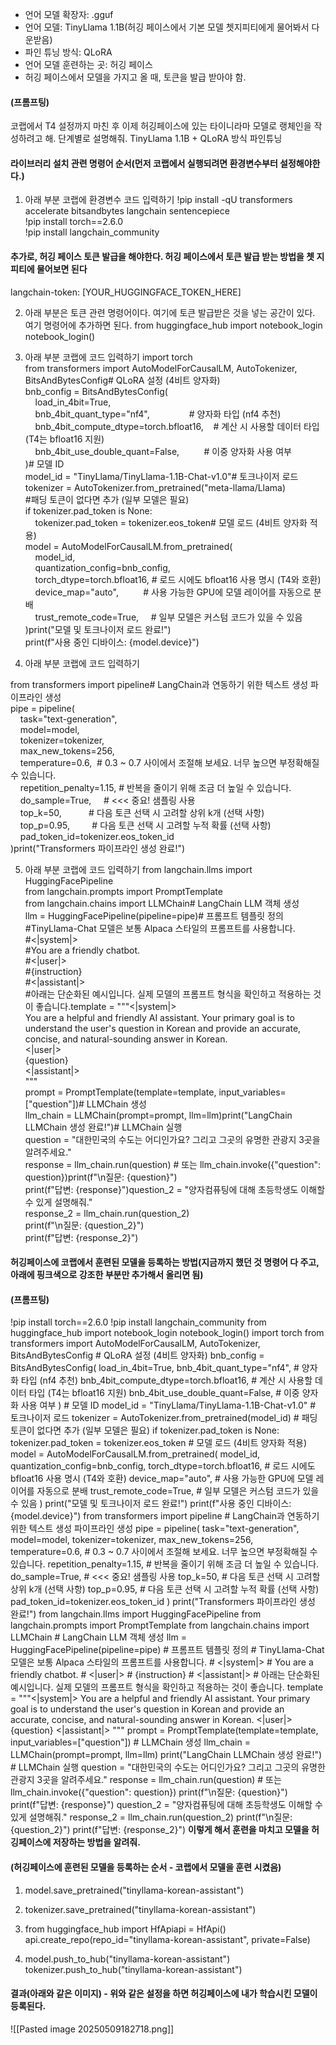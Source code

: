 
- 언어 모델 확장자: .gguf
- 언어 모델: TinyLlama 1.1B(허깅 페이스에서 기본 모델 쳇지피티에게 물어봐서 다운받음)
- 파인 튜닝 방식: QLoRA 
- 언어 모델 훈련하는 곳: 허깅 페이스
- 허깅 페이스에서 모델을 가지고 올 때, 토큰을 발급 받아야 함.
#### (프롬프팅)
코랩에서 T4 설정까지 마친 후 이제 허깅페이스에 있는 타이니라마 모델로 랭체인을 작성하려고 해. 단계별로 설명해줘. TinyLlama 1.1B + QLoRA 방식 파인튜닝



#### 라이브러리 설치 관련 명령어 순서(먼저 코랩에서 실행되려면 환경변수부터 설정해야한다.)
1. 아래 부분 코랩에 환경변수 코드 입력하기
!pip install -qU transformers accelerate bitsandbytes langchain sentencepiece  
!pip install torch==2.6.0  
!pip install langchain_community
#### 추가로, 허깅 페이스 토큰 발급을 해야한다. 허깅 페이스에서 토큰 발급 받는 방법을 쳇 지피티에 물어보면 된다
langchain-token: [YOUR_HUGGINGFACE_TOKEN_HERE]

2. 아래 부분은 토큰 관련 명령어이다. 여기에 토큰 발급받은 것을 넣는 공간이 있다. 여기 명령어에 추가하면 된다.
from huggingface_hub import notebook_login  
notebook_login()

3. 아래 부분 코랩에 코드 입력하기
import torch  
from transformers import AutoModelForCausalLM, AutoTokenizer, BitsAndBytesConfig# QLoRA 설정 (4비트 양자화)  
bnb_config = BitsAndBytesConfig(  
    load_in_4bit=True,  
    bnb_4bit_quant_type="nf4",                # 양자화 타입 (nf4 추천)  
    bnb_4bit_compute_dtype=torch.bfloat16,    # 계산 시 사용할 데이터 타입 (T4는 bfloat16 지원)  
    bnb_4bit_use_double_quant=False,          # 이중 양자화 사용 여부  
)# 모델 ID  
model_id = "TinyLlama/TinyLlama-1.1B-Chat-v1.0"# 토크나이저 로드  
tokenizer = AutoTokenizer.from_pretrained("meta-llama/Llama)  
#패딩 토큰이 없다면 추가 (일부 모델은 필요)  
if tokenizer.pad_token is None:  
    tokenizer.pad_token = tokenizer.eos_token# 모델 로드 (4비트 양자화 적용)  
model = AutoModelForCausalLM.from_pretrained(  
    model_id,  
    quantization_config=bnb_config,  
    torch_dtype=torch.bfloat16, # 로드 시에도 bfloat16 사용 명시 (T4와 호환)  
    device_map="auto",          # 사용 가능한 GPU에 모델 레이어를 자동으로 분배  
    trust_remote_code=True,     # 일부 모델은 커스텀 코드가 있을 수 있음  
)print("모델 및 토크나이저 로드 완료!")  
print(f"사용 중인 디바이스: {model.device}")

4. 아래 부분 코랩에 코드 입력하기

from transformers import pipeline# LangChain과 연동하기 위한 텍스트 생성 파이프라인 생성  
pipe = pipeline(  
    task="text-generation",  
    model=model,  
    tokenizer=tokenizer,  
    max_new_tokens=256,  
    temperature=0.6,  # 0.3 ~ 0.7 사이에서 조절해 보세요. 너무 높으면 부정확해질 수 있습니다.  
    repetition_penalty=1.15, # 반복을 줄이기 위해 조금 더 높일 수 있습니다.  
    do_sample=True,     # <<< 중요! 샘플링 사용  
    top_k=50,           # 다음 토큰 선택 시 고려할 상위 k개 (선택 사항)  
    top_p=0.95,         # 다음 토큰 선택 시 고려할 누적 확률 (선택 사항)  
    pad_token_id=tokenizer.eos_token_id  
)print("Transformers 파이프라인 생성 완료!")


5. 아래 부분 코랩에 코드 입력하기
from langchain.llms import HuggingFacePipeline  
from langchain.prompts import PromptTemplate  
from langchain.chains import LLMChain# LangChain LLM 객체 생성  
llm = HuggingFacePipeline(pipeline=pipe)# 프롬프트 템플릿 정의  
#TinyLlama-Chat 모델은 보통 Alpaca 스타일의 프롬프트를 사용합니다.  
#<|system|>  
#You are a friendly chatbot.</s>  
#<|user|>  
#{instruction}</s>  
#<|assistant|>  
#아래는 단순화된 예시입니다. 실제 모델의 프롬프트 형식을 확인하고 적용하는 것이 좋습니다.template = """<|system|>  
You are a helpful and friendly AI assistant. Your primary goal is to understand the user's question in Korean and provide an accurate, concise, and natural-sounding answer in Korean.</s>  
<|user|>  
{question}</s>  
<|assistant|>  
"""  
prompt = PromptTemplate(template=template, input_variables=["question"])# LLMChain 생성  
llm_chain = LLMChain(prompt=prompt, llm=llm)print("LangChain LLMChain 생성 완료!")# LLMChain 실행  
question = "대한민국의 수도는 어디인가요? 그리고 그곳의 유명한 관광지 3곳을 알려주세요."  
response = llm_chain.run(question) # 또는 llm_chain.invoke({"question": question})print(f"\n질문: {question}")  
print(f"답변: {response}")question_2 = "양자컴퓨팅에 대해 초등학생도 이해할 수 있게 설명해줘."  
response_2 = llm_chain.run(question_2)  
print(f"\n질문: {question_2}")  
print(f"답변: {response_2}")



#### 허깅페이스에  코랩에서 훈련된 모델을 등록하는 방법(지금까지 했던 것 명령어 다 주고, 아래에 핑크색으로 강조한 부분만 추가해서 올리면 됨)
#### (프롬프팅)
!pip install torch==2.6.0 !pip install langchain_community from huggingface_hub import notebook_login notebook_login() import torch from transformers import AutoModelForCausalLM, AutoTokenizer, BitsAndBytesConfig # QLoRA 설정 (4비트 양자화) bnb_config = BitsAndBytesConfig( load_in_4bit=True, bnb_4bit_quant_type="nf4", # 양자화 타입 (nf4 추천) bnb_4bit_compute_dtype=torch.bfloat16, # 계산 시 사용할 데이터 타입 (T4는 bfloat16 지원) bnb_4bit_use_double_quant=False, # 이중 양자화 사용 여부 ) # 모델 ID model_id = "TinyLlama/TinyLlama-1.1B-Chat-v1.0" # 토크나이저 로드 tokenizer = AutoTokenizer.from_pretrained(model_id) # 패딩 토큰이 없다면 추가 (일부 모델은 필요) if tokenizer.pad_token is None: tokenizer.pad_token = tokenizer.eos_token # 모델 로드 (4비트 양자화 적용) model = AutoModelForCausalLM.from_pretrained( model_id, quantization_config=bnb_config, torch_dtype=torch.bfloat16, # 로드 시에도 bfloat16 사용 명시 (T4와 호환) device_map="auto", # 사용 가능한 GPU에 모델 레이어를 자동으로 분배 trust_remote_code=True, # 일부 모델은 커스텀 코드가 있을 수 있음 ) print("모델 및 토크나이저 로드 완료!") print(f"사용 중인 디바이스: {model.device}") from transformers import pipeline # LangChain과 연동하기 위한 텍스트 생성 파이프라인 생성 pipe = pipeline( task="text-generation", model=model, tokenizer=tokenizer, max_new_tokens=256, temperature=0.6, # 0.3 ~ 0.7 사이에서 조절해 보세요. 너무 높으면 부정확해질 수 있습니다. repetition_penalty=1.15, # 반복을 줄이기 위해 조금 더 높일 수 있습니다. do_sample=True, # <<< 중요! 샘플링 사용 top_k=50, # 다음 토큰 선택 시 고려할 상위 k개 (선택 사항) top_p=0.95, # 다음 토큰 선택 시 고려할 누적 확률 (선택 사항) pad_token_id=tokenizer.eos_token_id ) print("Transformers 파이프라인 생성 완료!") from langchain.llms import HuggingFacePipeline from langchain.prompts import PromptTemplate from langchain.chains import LLMChain # LangChain LLM 객체 생성 llm = HuggingFacePipeline(pipeline=pipe) # 프롬프트 템플릿 정의 # TinyLlama-Chat 모델은 보통 Alpaca 스타일의 프롬프트를 사용합니다. # <|system|> # You are a friendly chatbot.</s> # <|user|> # {instruction}</s> # <|assistant|> # 아래는 단순화된 예시입니다. 실제 모델의 프롬프트 형식을 확인하고 적용하는 것이 좋습니다. template = """<|system|> You are a helpful and friendly AI assistant. Your primary goal is to understand the user's question in Korean and provide an accurate, concise, and natural-sounding answer in Korean.</s> <|user|> {question}</s> <|assistant|> """ prompt = PromptTemplate(template=template, input_variables=["question"]) # LLMChain 생성 llm_chain = LLMChain(prompt=prompt, llm=llm) print("LangChain LLMChain 생성 완료!") # LLMChain 실행 question = "대한민국의 수도는 어디인가요? 그리고 그곳의 유명한 관광지 3곳을 알려주세요." response = llm_chain.run(question) # 또는 llm_chain.invoke({"question": question}) print(f"\n질문: {question}") print(f"답변: {response}") question_2 = "양자컴퓨팅에 대해 초등학생도 이해할 수 있게 설명해줘." response_2 = llm_chain.run(question_2) print(f"\n질문: {question_2}") print(f"답변: {response_2}") **이렇게 해서 훈련을 마치고 모델을 허깅페이스에 저장하는 방법을 알려줘.**

#### (허깅페이스에 훈련된 모델을 등록하는 순서 - 코랩에서 모델을 훈련 시켰음)

1. model.save_pretrained("tinyllama-korean-assistant")

2. tokenizer.save_pretrained("tinyllama-korean-assistant")

3. from huggingface_hub import HfApiapi = HfApi()  
api.create_repo(repo_id="tinyllama-korean-assistant", private=False)

4. model.push_to_hub("tinyllama-korean-assistant")  
tokenizer.push_to_hub("tinyllama-korean-assistant")


#### 결과(아래와 같은 이미지) - 위와 같은 설정을 하면 허깅페이스에 내가 학습시킨 모델이 등록된다. 

![[Pasted image 20250509182718.png]]